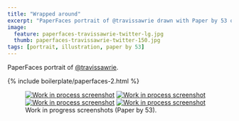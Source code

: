 ```yaml
---
title: "Wrapped around"
excerpt: "PaperFaces portrait of @travissawrie drawn with Paper by 53 on an iPad."
image: 
  feature: paperfaces-travissawrie-twitter-lg.jpg
  thumb: paperfaces-travissawrie-twitter-150.jpg
tags: [portrait, illustration, paper by 53]
---
```


PaperFaces portrait of <a href="http://twitter.com/travissawrie">@travissawrie</a>.

{% include boilerplate/paperfaces-2.html %}

<figure class="half">
	<a href="{{ site.url }}/images/paperfaces-travissawrie-process-1-lg.jpg"><img src="{{ site.url }}/images/paperfaces-travissawrie-process-1-600.jpg" alt="Work in process screenshot"></a>
	<a href="{{ site.url }}/images/paperfaces-travissawrie-process-2-lg.jpg"><img src="{{ site.url }}/images/paperfaces-travissawrie-process-2-600.jpg" alt="Work in process screenshot"></a>
	<a href="{{ site.url }}/images/paperfaces-travissawrie-process-3-lg.jpg"><img src="{{ site.url }}/images/paperfaces-travissawrie-process-3-600.jpg" alt="Work in process screenshot"></a>
	<a href="{{ site.url }}/images/paperfaces-travissawrie-process-4-lg.jpg"><img src="{{ site.url }}/images/paperfaces-travissawrie-process-4-600.jpg" alt="Work in process screenshot"></a>
	<figcaption>Work in progress screenshots (Paper by 53).</figcaption>
</figure>